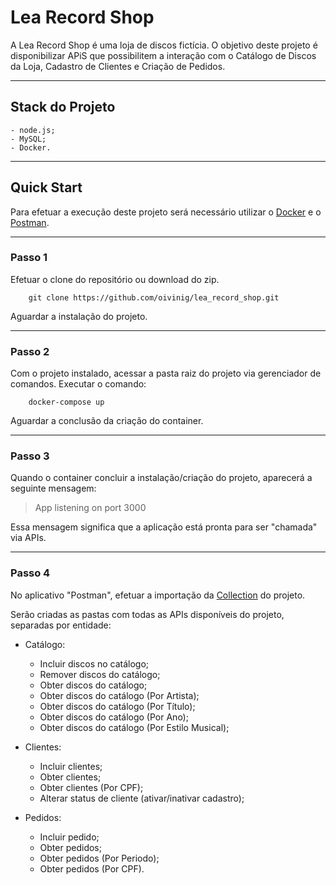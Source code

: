 # Lea Record Shop

A Lea Record Shop é uma loja de discos fictícia. O objetivo deste projeto é disponibilizar APiS que possibilitem a interação com o Catálogo de Discos da Loja, Cadastro de Clientes e Criação de Pedidos.

---

## Stack do Projeto

    - node.js;
    - MySQL;
    - Docker.

---

## Quick Start

Para efetuar a execução deste projeto será necessário utilizar o [Docker](https://www.docker.com/get-started/) e o [Postman](https://www.postman.com/downloads/).

---

### Passo 1

Efetuar o clone do repositório ou download do zip.

```
    git clone https://github.com/oivinig/lea_record_shop.git
```

Aguardar a instalação do projeto.

---

### Passo 2

Com o projeto instalado, acessar a pasta raiz do projeto via gerenciador de comandos.
Executar o comando:
```
    docker-compose up
```
Aguardar a conclusão da criação do container.

---

### Passo 3

Quando o container concluir a instalação/criação do projeto, aparecerá a seguinte mensagem:

> App listening on port 3000

Essa mensagem significa que a aplicação está pronta para ser "chamada" via APIs.

---

### Passo 4

No aplicativo "Postman", efetuar a importação da [Collection](https://github.com/oivinig/lea_record_shop/blob/main/postman-collection/lea_records_api.postman_collection.json) do projeto.

Serão criadas as pastas com todas as APIs disponíveis do projeto, separadas por entidade:

- Catálogo:
    - Incluir discos no catálogo;
    - Remover discos do catálogo;
    - Obter discos do catálogo;
    - Obter discos do catálogo (Por Artista);
    - Obter discos do catálogo (Por Título);
    - Obter discos do catálogo (Por Ano);
    - Obter discos do catálogo (Por Estilo Musical);

- Clientes:
    - Incluir clientes;
    - Obter clientes;
    - Obter clientes (Por CPF);
    - Alterar status de cliente (ativar/inativar cadastro);

- Pedidos:
    - Incluir pedido;
    - Obter pedidos;
    - Obter pedidos (Por Periodo);
    - Obter pedidos (Por CPF).
